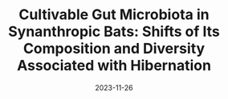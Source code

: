 ---
title: "Cultivable Gut Microbiota in Synanthropic Bats: Shifts of Its Composition and Diversity Associated with Hibernation"
collection: publications
date: 2023-11-26
venue: 'Animals'
paperurl: 'http://iliapopov17.github.io/files/Papers/Cultivable Gut Microbiota in Synanthropic Bats Shifts of Its Composition and Diversity Associated with Hibernation.pdf'
citation: 'Popov, I.V.; Berezinskaia, I.S.; <b>Popov, I.V.</b>; Martiusheva, I.B.; Tkacheva, E.V.; Gorobets, V.E.; Tikhmeneva, I.A.; Aleshukina, A.V.; Tverdokhlebova, T.I.; Chikindas, M.L.; et al. <i>Animals</i> 2023<br/>[![DOI](https://img.shields.io/badge/DOI-10.3390%2Fani13233658-blue)](https://doi.org/10.3390/ani13233658)'
---